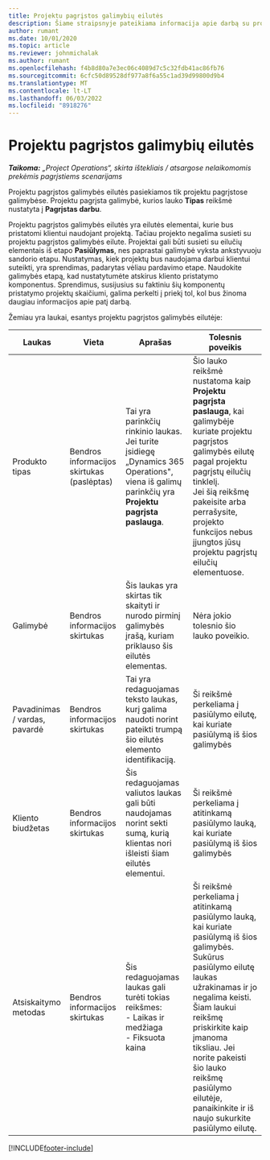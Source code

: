 ```yaml
---
title: Projektu pagrįstos galimybių eilutės
description: Šiame straipsnyje pateikiama informacija apie darbą su projektu pagrįstomis galimybių eilutėmis.
author: rumant
ms.date: 10/01/2020
ms.topic: article
ms.reviewer: johnmichalak
ms.author: rumant
ms.openlocfilehash: f4b8d80a7e3ec06c4089d7c5c32fdb41ac86fb76
ms.sourcegitcommit: 6cfc50d89528df977a8f6a55c1ad39d99800d9b4
ms.translationtype: MT
ms.contentlocale: lt-LT
ms.lasthandoff: 06/03/2022
ms.locfileid: "8918276"
---
```

# <a name="project-based-opportunity-lines"></a>Projektu pagrįstos galimybių eilutės

_**Taikoma:** „Project Operations“, skirta ištekliais / atsargose nelaikomomis prekėmis pagrįstiems scenarijams_


Projektu pagrįstos galimybės eilutės pasiekiamos tik projektu pagrįstose galimybėse. Projektu pagrįsta galimybė, kurios lauko **Tipas** reikšmė nustatyta į **Pagrįstas darbu**.

Projektu pagrįstos galimybės eilutės yra eilutės elementai, kurie bus pristatomi klientui naudojant projektą. Tačiau projekto negalima susieti su projektu pagrįstos galimybės eilute. Projektai gali būti susieti su eilučių elementais iš etapo **Pasiūlymas**, nes paprastai galimybė vyksta ankstyvuoju sandorio etapu. Nustatymas, kiek projektų bus naudojama darbui klientui suteikti, yra sprendimas, padarytas vėliau pardavimo etape. Naudokite galimybės etapą, kad nustatytumėte atskirus kliento pristatymo komponentus. Sprendimus, susijusius su faktiniu šių komponentų pristatymo projektų skaičiumi, galima perkelti į priekį tol, kol bus žinoma daugiau informacijos apie patį darbą.

Žemiau yra laukai, esantys projektu pagrįstos galimybės eilutėje:

| **Laukas** | **Vieta** | **Aprašas** | **Tolesnis poveikis** |
| --- | --- | --- | --- |
| Produkto tipas | Bendros informacijos skirtukas (paslėptas) | Tai yra parinkčių rinkinio laukas. Jei turite įsidiegę „Dynamics 365 Operations", viena iš galimų parinkčių yra **Projektu pagrįsta paslauga**.  | Šio lauko reikšmė nustatoma kaip **Projektu pagrįsta paslauga**, kai galimybėje kuriate projektu pagrįstos galimybės eilutę pagal projektu pagrįstų eilučių tinklelį. <br> Jei šią reikšmę pakeisite arba perrašysite, projekto funkcijos nebus įjungtos jūsų projektu pagrįstų eilučių elementuose. |
| Galimybė | Bendros informacijos skirtukas | Šis laukas yra skirtas tik skaityti ir nurodo pirminį galimybės įrašą, kuriam priklauso šis eilutės elementas. | Nėra jokio tolesnio šio lauko poveikio. |
| Pavadinimas / vardas, pavardė | Bendros informacijos skirtukas | Tai yra redaguojamas teksto laukas, kurį galima naudoti norint pateikti trumpą šio eilutės elemento identifikaciją. | Ši reikšmė perkeliama į pasiūlymo eilutę, kai kuriate pasiūlymą iš šios galimybės |
| Kliento biudžetas | Bendros informacijos skirtukas | Šis redaguojamas valiutos laukas gali būti naudojamas norint sekti sumą, kurią klientas nori išleisti šiam eilutės elementui. | Ši reikšmė perkeliama į atitinkamą pasiūlymo lauką, kai kuriate pasiūlymą iš šios galimybės |
| Atsiskaitymo metodas | Bendros informacijos skirtukas | Šis redaguojamas laukas gali turėti tokias reikšmes:</br>- Laikas ir medžiaga</br>- Fiksuota kaina | Ši reikšmė perkeliama į atitinkamą pasiūlymo lauką, kai kuriate pasiūlymą iš šios galimybės. Sukūrus pasiūlymo eilutę laukas užrakinamas ir jo negalima keisti. Šiam laukui reikšmę priskirkite kaip įmanoma tiksliau. Jei norite pakeisti šio lauko reikšmę pasiūlymo eilutėje, panaikinkite ir iš naujo sukurkite pasiūlymo eilutę. |


[!INCLUDE[footer-include](../includes/footer-banner.md)]